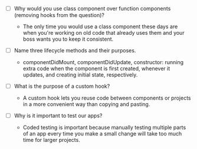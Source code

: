 - [ ] Why would you use class component over function components (removing hooks from the question)?
    - The only time you would use a class component these days are when you're working on old code that already uses them and your boss wants you to keep it consistent.

- [ ] Name three lifecycle methods and their purposes.
    - componentDidMount, componentDidUpdate, constructor: running extra code when the component is first created, whenever it updates, and creating initial state, respectively.

- [ ] What is the purpose of a custom hook?
    - A custom hook lets you reuse code between components or projects in a more convenient way than copying and pasting.

- [ ] Why is it important to test our apps?
    - Coded testing is important because manually testing multiple parts of an app every time you make a small change will take too much time for larger projects.